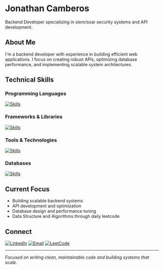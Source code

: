 # Jonathan Camberos

Backend Developer specializing in siem/soar security systems and API development.

## About Me

I'm a backend developer with experience in building efficient web applications. I focus on creating robust APIs, optimizing database performance, and implementing scalable system architectures.

## Technical Skills

### Programming Languages
[![Skills](https://skillicons.dev/icons?i=cs,py,java,js,sql)](https://skillicons.dev)

### Frameworks & Libraries
[![Skills](https://skillicons.dev/icons?i=dotnet,nodejs,express,nextjs,react)](https://skillicons.dev)

### Tools & Technologies
[![Skills](https://skillicons.dev/icons?i=postman,git,github)](https://skillicons.dev)

### Databases
[![Skills](https://skillicons.dev/icons?i=mysql,redis,mongodb)](https://skillicons.dev)

## Current Focus

- Building scalable backend systems
- API development and optimization
- Database design and performance tuning
- Data Structure and Algorithms through daily leetcode

## Connect

[![LinkedIn](https://skillicons.dev/icons?i=linkedin)](https://www.linkedin.com/in/jonathancamberos/)
[![Email](https://skillicons.dev/icons?i=gmail)](mailto:jonathancamberos@gmail.com)
[![LeetCode](https://img.shields.io/badge/LeetCode-FFA116?style=for-the-badge&logo=leetcode&logoColor=white)](https://leetcode.com/u/jonathancamberos/)

---

*Focused on writing clean, maintainable code and building systems that scale.*
